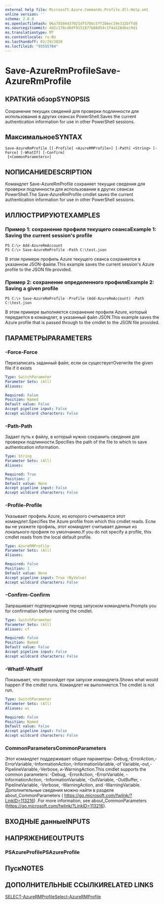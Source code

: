 ```yaml
---
external help file: Microsoft.Azure.Commands.Profile.dll-Help.xml
online version: ''
schema: 2.0.0
ms.openlocfilehash: 06a78584437021df570bc5ff2b6ec19e332bffd8
ms.sourcegitcommit: 4d2c178cd6df9151877b08d54c1f4a228dbec9d1
ms.translationtype: MT
ms.contentlocale: ru-RU
ms.lasthandoff: 01/29/2020
ms.locfileid: "93555784"
---
```

# <span data-ttu-id="4d599-101">Save-AzureRmProfile</span><span class="sxs-lookup"><span data-stu-id="4d599-101">Save-AzureRmProfile</span></span>

## <span data-ttu-id="4d599-102">КРАТКИй обзор</span><span class="sxs-lookup"><span data-stu-id="4d599-102">SYNOPSIS</span></span>
<span data-ttu-id="4d599-103">Сохранение текущих сведений для проверки подлинности для использования в других сеансах PowerShell.</span><span class="sxs-lookup"><span data-stu-id="4d599-103">Saves the current authentication information for use in other PowerShell sessions.</span></span>

## <span data-ttu-id="4d599-104">Максимальное</span><span class="sxs-lookup"><span data-stu-id="4d599-104">SYNTAX</span></span>

```
Save-AzureRmProfile [[-Profile] <AzureRMProfile>] [-Path] <String> [-Force] [-WhatIf] [-Confirm]
 [<CommonParameters>]
```

## <span data-ttu-id="4d599-105">NОПИСАНИЕ</span><span class="sxs-lookup"><span data-stu-id="4d599-105">DESCRIPTION</span></span>
<span data-ttu-id="4d599-106">Командлет Save-AzureRmProfile сохраняет текущие сведения для проверки подлинности для использования в других сеансах PowerShell.</span><span class="sxs-lookup"><span data-stu-id="4d599-106">The Save-AzureRmProfile cmdlet saves the current authentication information for use in other PowerShell sessions.</span></span>

## <span data-ttu-id="4d599-107">ИЛЛЮСТРИРУЮТ</span><span class="sxs-lookup"><span data-stu-id="4d599-107">EXAMPLES</span></span>

### <span data-ttu-id="4d599-108">Пример 1: сохранение профиля текущего сеанса</span><span class="sxs-lookup"><span data-stu-id="4d599-108">Example 1: Saving the current session's profile</span></span>
```
PS C:\> Add-AzureRmAccount
PS C:\> Save-AzureRmProfile -Path C:\test.json
```

<span data-ttu-id="4d599-109">В этом примере профиль Azure текущего сеанса сохраняется в указанном JSON-файле.</span><span class="sxs-lookup"><span data-stu-id="4d599-109">This example saves the current session's Azure profile to the JSON file provided.</span></span>

### <span data-ttu-id="4d599-110">Пример 2: сохранение определенного профиля</span><span class="sxs-lookup"><span data-stu-id="4d599-110">Example 2: Saving a given profile</span></span>
```
PS C:\> Save-AzureRmProfile -Profile (Add-AzureRmAccount) -Path C:\test.json
```

<span data-ttu-id="4d599-111">В этом примере выполняется сохранение профиля Azure, который передается в командлет, в указанный файл JSON.</span><span class="sxs-lookup"><span data-stu-id="4d599-111">This example saves the Azure profile that is passed through to the cmdlet to the JSON file provided.</span></span>

## <span data-ttu-id="4d599-112">ПАРАМЕТРЫ</span><span class="sxs-lookup"><span data-stu-id="4d599-112">PARAMETERS</span></span>

### <span data-ttu-id="4d599-113">-Force</span><span class="sxs-lookup"><span data-stu-id="4d599-113">-Force</span></span>
<span data-ttu-id="4d599-114">Перезаписать заданный файл, если он существует</span><span class="sxs-lookup"><span data-stu-id="4d599-114">Overwrite the given file if it exists</span></span>

```yaml
Type: SwitchParameter
Parameter Sets: (All)
Aliases: 

Required: False
Position: Named
Default value: False
Accept pipeline input: False
Accept wildcard characters: False
```

### <span data-ttu-id="4d599-115">-Path</span><span class="sxs-lookup"><span data-stu-id="4d599-115">-Path</span></span>
<span data-ttu-id="4d599-116">Задает путь к файлу, в который нужно сохранить сведения для проверки подлинности.</span><span class="sxs-lookup"><span data-stu-id="4d599-116">Specifies the path of the file to which to save authentication information.</span></span>

```yaml
Type: String
Parameter Sets: (All)
Aliases: 

Required: True
Position: 2
Default value: None
Accept pipeline input: False
Accept wildcard characters: False
```

### <span data-ttu-id="4d599-117">-Profile</span><span class="sxs-lookup"><span data-stu-id="4d599-117">-Profile</span></span>
<span data-ttu-id="4d599-118">Указывает профиль Azure, из которого считывается этот командлет.</span><span class="sxs-lookup"><span data-stu-id="4d599-118">Specifies the Azure profile from which this cmdlet reads.</span></span>
<span data-ttu-id="4d599-119">Если вы не укажете профиль, этот командлет считывает данные из локального профиля по умолчанию.</span><span class="sxs-lookup"><span data-stu-id="4d599-119">If you do not specify a profile, this cmdlet reads from the local default profile.</span></span>

```yaml
Type: AzureRMProfile
Parameter Sets: (All)
Aliases: 

Required: False
Position: 1
Default value: None
Accept pipeline input: True (ByValue)
Accept wildcard characters: False
```

### <span data-ttu-id="4d599-120">-Confirm</span><span class="sxs-lookup"><span data-stu-id="4d599-120">-Confirm</span></span>
<span data-ttu-id="4d599-121">Запрашивает подтверждение перед запуском командлета.</span><span class="sxs-lookup"><span data-stu-id="4d599-121">Prompts you for confirmation before running the cmdlet.</span></span>

```yaml
Type: SwitchParameter
Parameter Sets: (All)
Aliases: cf

Required: False
Position: Named
Default value: False
Accept pipeline input: False
Accept wildcard characters: False
```

### <span data-ttu-id="4d599-122">-WhatIf</span><span class="sxs-lookup"><span data-stu-id="4d599-122">-WhatIf</span></span>
<span data-ttu-id="4d599-123">Показывает, что произойдет при запуске командлета.</span><span class="sxs-lookup"><span data-stu-id="4d599-123">Shows what would happen if the cmdlet runs.</span></span> <span data-ttu-id="4d599-124">Командлет не выполняется.</span><span class="sxs-lookup"><span data-stu-id="4d599-124">The cmdlet is not run.</span></span>

```yaml
Type: SwitchParameter
Parameter Sets: (All)
Aliases: wi

Required: False
Position: Named
Default value: False
Accept pipeline input: False
Accept wildcard characters: False
```

### <span data-ttu-id="4d599-125">CommonParameters</span><span class="sxs-lookup"><span data-stu-id="4d599-125">CommonParameters</span></span>
<span data-ttu-id="4d599-126">Этот командлет поддерживает общие параметры:-Debug,-ErrorAction,-ErrorVariable,-InformationAction,-InformationVariable,-of Variable,-out,-PipelineVariable,-Verbose, и-WarningAction.</span><span class="sxs-lookup"><span data-stu-id="4d599-126">This cmdlet supports the common parameters: -Debug, -ErrorAction, -ErrorVariable, -InformationAction, -InformationVariable, -OutVariable, -OutBuffer, -PipelineVariable, -Verbose, -WarningAction, and -WarningVariable.</span></span> <span data-ttu-id="4d599-127">Дополнительные сведения можно найти в разделе about_CommonParameters ( https://go.microsoft.com/fwlink/?LinkID=113216) .</span><span class="sxs-lookup"><span data-stu-id="4d599-127">For more information, see about_CommonParameters (https://go.microsoft.com/fwlink/?LinkID=113216).</span></span>

## <span data-ttu-id="4d599-128">ВХОДНЫЕ данные</span><span class="sxs-lookup"><span data-stu-id="4d599-128">INPUTS</span></span>

## <span data-ttu-id="4d599-129">НАПРЯЖЕНИЕ</span><span class="sxs-lookup"><span data-stu-id="4d599-129">OUTPUTS</span></span>

### <span data-ttu-id="4d599-130">PSAzureProfile</span><span class="sxs-lookup"><span data-stu-id="4d599-130">PSAzureProfile</span></span>

## <span data-ttu-id="4d599-131">Пуск</span><span class="sxs-lookup"><span data-stu-id="4d599-131">NOTES</span></span>

## <span data-ttu-id="4d599-132">ДОПОЛНИТЕЛЬНЫЕ ССЫЛКИ</span><span class="sxs-lookup"><span data-stu-id="4d599-132">RELATED LINKS</span></span>

[<span data-ttu-id="4d599-133">SELECT-AzureRMProfile</span><span class="sxs-lookup"><span data-stu-id="4d599-133">Select-AzureRMProfile</span></span>]()

